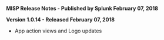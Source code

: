 **MISP Release Notes - Published by Splunk February 07, 2018**


**Version 1.0.14 - Released February 07, 2018**

* App action views and Logo updates
